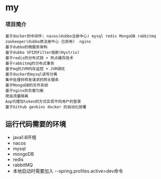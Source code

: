 # my

### 项目简介

    基于docker的中间件: nacos(dubbo注册中心) mysql redis MongoDB rabbitmq zookeeper(dubbo原注册中心 已弃用)  nginx
    基于dubbo的微服务架构
    基于dubbo SPI的Filter熔断(Hystrix)
    基于redis的分布式锁 + 热点缓存技术
    基于rabbitmq的分布式事务
    基于mq的JVM内存监控 + JVM调优
    基于docker的mysql读写分离
    集中处理并转发请求的网关服务
    基于MongoDB的文件系统
    基于nginx的负载匀衡
    爬虫流量隔离
    Aop代理加token的方式实现不同用户的登录
    基于Github genkins docker 的自动化部署

## 运行代码需要的环境

* java1.8环境
* nacos
* mysql
* mongoDB
* redis
* rabbitMQ
* 本地启动时需要加入 --spring.profiles.active=dev命令
